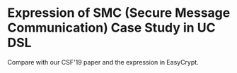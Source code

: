 Expression of SMC (Secure Message Communication) Case Study in UC DSL
=====================================================================

Compare with our CSF'19 paper and the expression in EasyCrypt.
